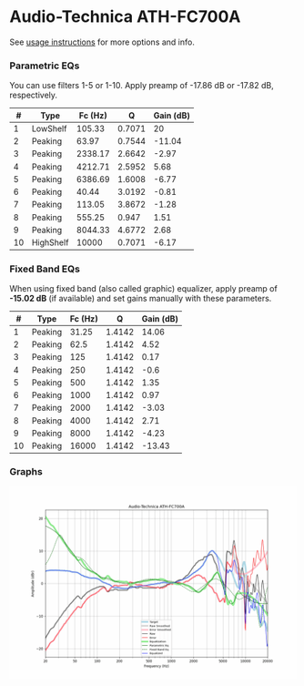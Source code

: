 # Audio-Technica ATH-FC700A
See [usage instructions](https://github.com/jaakkopasanen/AutoEq#usage) for more options and info.

### Parametric EQs
You can use filters 1-5 or 1-10. Apply preamp of -17.86 dB or -17.82 dB, respectively.

|   # | Type      |   Fc (Hz) |      Q |   Gain (dB) |
|-----|-----------|-----------|--------|-------------|
|   1 | LowShelf  |    105.33 | 0.7071 |       20    |
|   2 | Peaking   |     63.97 | 0.7544 |      -11.04 |
|   3 | Peaking   |   2338.17 | 2.6642 |       -2.97 |
|   4 | Peaking   |   4212.71 | 2.5952 |        5.68 |
|   5 | Peaking   |   6386.69 | 1.6008 |       -6.77 |
|   6 | Peaking   |     40.44 | 3.0192 |       -0.81 |
|   7 | Peaking   |    113.05 | 3.8672 |       -1.28 |
|   8 | Peaking   |    555.25 | 0.947  |        1.51 |
|   9 | Peaking   |   8044.33 | 4.6772 |        2.68 |
|  10 | HighShelf |  10000    | 0.7071 |       -6.17 |

### Fixed Band EQs
When using fixed band (also called graphic) equalizer, apply preamp of **-15.02 dB** (if available) and set gains manually with these parameters.

|   # | Type    |   Fc (Hz) |      Q |   Gain (dB) |
|-----|---------|-----------|--------|-------------|
|   1 | Peaking |     31.25 | 1.4142 |       14.06 |
|   2 | Peaking |     62.5  | 1.4142 |        4.52 |
|   3 | Peaking |    125    | 1.4142 |        0.17 |
|   4 | Peaking |    250    | 1.4142 |       -0.6  |
|   5 | Peaking |    500    | 1.4142 |        1.35 |
|   6 | Peaking |   1000    | 1.4142 |        0.97 |
|   7 | Peaking |   2000    | 1.4142 |       -3.03 |
|   8 | Peaking |   4000    | 1.4142 |        2.71 |
|   9 | Peaking |   8000    | 1.4142 |       -4.23 |
|  10 | Peaking |  16000    | 1.4142 |      -13.43 |

### Graphs
![](./Audio-Technica%20ATH-FC700A.png)
